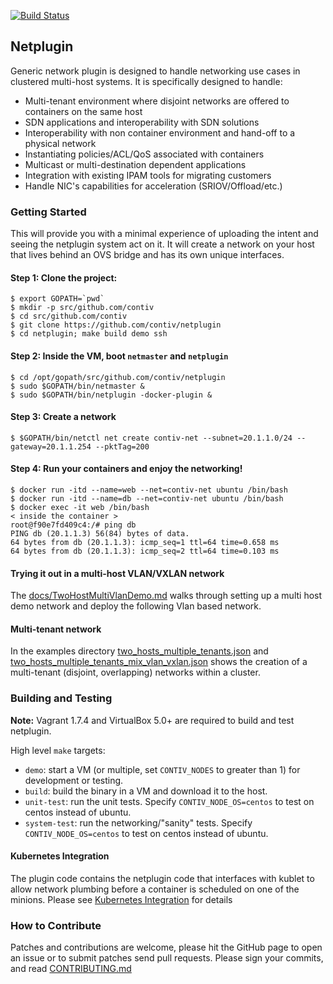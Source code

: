 [![Build Status](http://51633006.ngrok.com/view/Netplugin%20Sanity/job/Netplugin_Release/badge/icon)](http://51633006.ngrok.com/view/Netplugin%20Sanity/job/Netplugin_Release/)

## Netplugin

Generic network plugin is designed to handle networking use
cases in clustered multi-host systems. It is specifically designed to handle:

- Multi-tenant environment where disjoint networks are offered to containers on the same host
- SDN applications and interoperability with SDN solutions
- Interoperability with non container environment and hand-off to a physical network
- Instantiating policies/ACL/QoS associated with containers
- Multicast or multi-destination dependent applications
- Integration with existing IPAM tools for migrating customers
- Handle NIC's capabilities for acceleration (SRIOV/Offload/etc.)

### Getting Started

This will provide you with a minimal experience of uploading the intent and
seeing the netplugin system act on it. It will create a network on your host
that lives behind an OVS bridge and has its own unique interfaces.

#### Step 1: Clone the project:

```
$ export GOPATH=`pwd`
$ mkdir -p src/github.com/contiv
$ cd src/github.com/contiv
$ git clone https://github.com/contiv/netplugin
$ cd netplugin; make build demo ssh
```

#### Step 2: Inside the VM, boot `netmaster` and `netplugin`

```
$ cd /opt/gopath/src/github.com/contiv/netplugin
$ sudo $GOPATH/bin/netmaster &
$ sudo $GOPATH/bin/netplugin -docker-plugin &
```

#### Step 3: Create a network

```
$ $GOPATH/bin/netctl net create contiv-net --subnet=20.1.1.0/24 --gateway=20.1.1.254 --pktTag=200
```

#### Step 4: Run your containers and enjoy the networking!

```
$ docker run -itd --name=web --net=contiv-net ubuntu /bin/bash
$ docker run -itd --name=db --net=contiv-net ubuntu /bin/bash
$ docker exec -it web /bin/bash
< inside the container >
root@f90e7fd409c4:/# ping db
PING db (20.1.1.3) 56(84) bytes of data.
64 bytes from db (20.1.1.3): icmp_seq=1 ttl=64 time=0.658 ms
64 bytes from db (20.1.1.3): icmp_seq=2 ttl=64 time=0.103 ms
```

#### Trying it out in a multi-host VLAN/VXLAN network

The [docs/TwoHostMultiVlanDemo.md](docs/TwoHostMultiVlanDemo.md) walks through
setting up a multi host demo network and deploy the following Vlan based
network.

#### Multi-tenant network

In the examples directory [two_hosts_multiple_tenants.json](examples/two_hosts_multiple_tenants.json) and
[two_hosts_multiple_tenants_mix_vlan_vxlan.json](examples/two_hosts_multiple_tenants_mix_vlan_vxlan.json)
shows the creation of a multi-tenant (disjoint, overlapping) networks within a
cluster.

### Building and Testing

**Note:** Vagrant 1.7.4 and VirtualBox 5.0+ are required to build and test netplugin.

High level `make` targets:

* `demo`: start a VM (or multiple, set `CONTIV_NODES` to greater than 1) for
  development or testing.
* `build`: build the binary in a VM and download it to the host.
* `unit-test`: run the unit tests. Specify `CONTIV_NODE_OS=centos` to test on
  centos instead of ubuntu.
* `system-test`: run the networking/"sanity" tests. Specify
  `CONTIV_NODE_OS=centos` to test on centos instead of ubuntu.

#### Kubernetes Integration
The plugin code contains the netplugin code that interfaces with kublet to
allow network plumbing before a container is scheduled on one of the minions.
Please see [Kubernetes Integration](docs/kubernetes.md) for details

### How to Contribute
Patches and contributions are welcome, please hit the GitHub page to open an
issue or to submit patches send pull requests. Please sign your commits, and
read [CONTRIBUTING.md](CONTRIBUTING.md)
